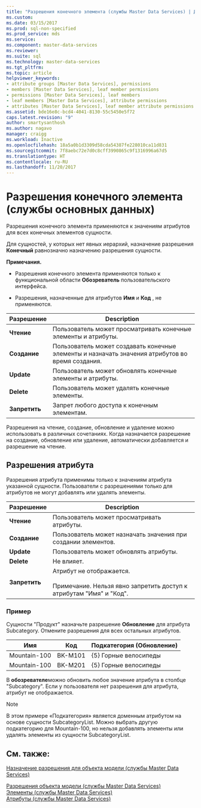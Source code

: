 ```yaml
---
title: "Разрешения конечного элемента (службы Master Data Services) | Документы Майкрософт"
ms.custom: 
ms.date: 03/15/2017
ms.prod: sql-non-specified
ms.prod_service: mds
ms.service: 
ms.component: master-data-services
ms.reviewer: 
ms.suite: sql
ms.technology: master-data-services
ms.tgt_pltfrm: 
ms.topic: article
helpviewer_keywords:
- attribute groups [Master Data Services], permissions
- members [Master Data Services], leaf member permissions
- permissions [Master Data Services], leaf members
- leaf members [Master Data Services], attribute permissions
- attributes [Master Data Services], leaf member attribute permissions
ms.assetid: bde16e8c-bcd4-4041-8130-55c5450e5f72
caps.latest.revision: "9"
author: smartysanthosh
ms.author: nagavo
manager: craigg
ms.workload: Inactive
ms.openlocfilehash: 18a5a0b1d3309d58cda54387fe228010ca11d831
ms.sourcegitcommit: 7f8aebc72e7d0c8cff3990865c9f1316996a67d5
ms.translationtype: HT
ms.contentlocale: ru-RU
ms.lasthandoff: 11/20/2017
---
```

# <a name="leaf-permissions-master-data-services"></a>Разрешения конечного элемента (службы основных данных)
  Разрешения конечного элемента применяются к значениям атрибутов для всех конечных элементов сущности.  
  
 Для сущностей, у которых нет явных иерархий, назначение разрешения **Конечный** равнозначно назначению разрешения сущности.  
  
 **Примечания.**  
  
-   Разрешения конечного элемента применяются только к функциональной области **Обозреватель** пользовательского интерфейса.  
  
-   Разрешения, назначенные для атрибутов **Имя** и **Код** , не применяются.  
  
|Разрешение|Description|  
|----------------|-----------------|  
|**Чтение**|Пользователь может просматривать конечные элементы и атрибуты.|  
|**Создание**|Пользователь может создавать конечные элементы и назначать значения атрибутов во время создания.|  
|**Update**|Пользователь может обновлять конечные элементы и атрибуты.|  
|**Delete**|Пользователь может удалять конечные элементы.|  
|**Запретить**|Запрет любого доступа к конечным элементам.|  
  
 Разрешения на чтение, создание, обновление и удаление можно использовать в различных сочетаниях. Когда назначается разрешение на создание, обновление или удаление, автоматически добавляется и разрешение на чтение.  
  
## <a name="attribute-permissions"></a>Разрешения атрибута  
 Разрешения атрибута применимы только к значениям атрибута указанной сущности. Пользователи с разрешениями только для атрибутов не могут добавлять или удалять элементы.  
  
|Разрешение|Description|  
|----------------|-----------------|  
|**Чтение**|Пользователь может просматривать атрибуты.|  
|**Создание**|Пользователь может назначать значения при создании элементов.|  
|**Update**|Пользователь может обновлять атрибуты.|  
|**Delete**|Не влияет.|  
|**Запретить**|Атрибут не отображается.<br /><br /> Примечание. Нельзя явно запретить доступ к атрибутам "Имя" и "Код".|  
  
### <a name="example"></a>Пример  
 Сущности "Продукт" назначьте разрешение **Обновление** для атрибута Subcategory. Отмените разрешения для всех остальных атрибутов.  
  
|Имя|Код|Подкатегория (Обновление)|  
|----------|----------|----------------------------|  
|Mountain-100|BK-M101|{5} Горные велосипеды|  
|Mountain-100|BK-M201|{5} Горные велосипеды|  
  
 В **обозревателе**можно обновить любое значение атрибута в столбце "Subcategory". Если у пользователя нет разрешения для атрибута, атрибут не отображается.  
  
> [!NOTE]  
>  В этом примере «Подкатегория» является доменным атрибутом на основе сущности SubcategoryList. Можно выбрать другую подкатегорию для Mountain-100, но нельзя добавлять элементы или удалять элементы из сущности SubcategoryList.  
  
## <a name="see-also"></a>См. также:  
 [Назначение разрешения для объекта модели (службы Master Data Services)](../master-data-services/assign-model-object-permissions-master-data-services.md)   
    
 [Разрешения объекта модели (службы Master Data Services)](../master-data-services/model-object-permissions-master-data-services.md)   
 [Элементы (службы Master Data Services)](../master-data-services/members-master-data-services.md)   
 [Атрибуты (службы Master Data Services)](../master-data-services/attributes-master-data-services.md)  
  
  
